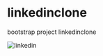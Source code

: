 # linkedinclone
bootstrap project linkedinclone

![linkedin](https://github.com/ncanakyurek/linkedinclone/assets/72356728/4c1e968a-70cd-4f38-af2f-39928d6381ff)
